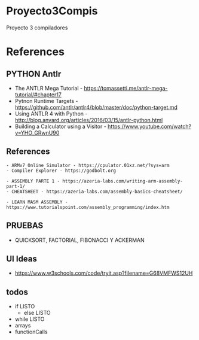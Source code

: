 # Proyecto3Compis
Proyecto 3 compiladores

# References 

## PYTHON Antlr
 - The ANTLR Mega Tutorial - https://tomassetti.me/antlr-mega-tutorial/#chapter17
 - Pytnon Runtime Targets - https://github.com/antlr/antlr4/blob/master/doc/python-target.md
 - Using ANTLR 4 with Python - http://blog.anvard.org/articles/2016/03/15/antlr-python.html
 - Building a Calculator using a Visitor - https://www.youtube.com/watch?v=YHO_GRwnU90


## References
    - ARMv7 Online Simulator - https://cpulator.01xz.net/?sys=arm
    - Compiler Explorer - https://godbolt.org

    - ASSEMBLY PARTE 1 - https://azeria-labs.com/writing-arm-assembly-part-1/
    - CHEATSHEET - https://azeria-labs.com/assembly-basics-cheatsheet/

    - LEARN MASM ASSEMBLY - https://www.tutorialspoint.com/assembly_programming/index.htm


## PRUEBAS
 - QUICKSORT, FACTORIAL, FIBONACCI Y ACKERMAN

## UI Ideas
 - https://www.w3schools.com/code/tryit.asp?filename=G68VMFWS12UH

## todos
 - if       LISTO
    - else  LISTO
 - while    LISTO
 - arrays 
 - functionCalls 